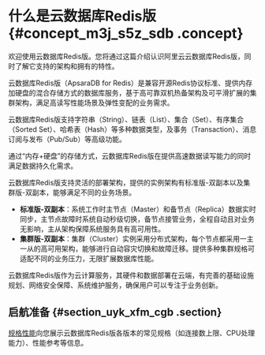# 什么是云数据库Redis版 {#concept_m3j_s5z_sdb .concept}

欢迎使用云数据库Redis版。您将通过这篇介绍认识阿里云云数据库Redis版，同时了解它支持的架构和拥有的特性。

云数据库Redis版（ApsaraDB for Redis）是兼容开源Redis协议标准、提供内存加硬盘的混合存储方式的数据库服务，基于高可靠双机热备架构及可平滑扩展的集群架构，满足高读写性能场景及弹性变配的业务需求。

云数据库Redis版支持字符串（String）、链表（List）、集合（Set）、有序集合（Sorted Set）、哈希表（Hash）等多种数据类型，及事务（Transaction）、消息订阅与发布（Pub/Sub）等高级功能。

通过“内存+硬盘”的存储方式，云数据库Redis版在提供高速数据读写能力的同时满足数据持久化需求。

云数据库Redis版支持灵活的部署架构，提供的实例架构有标准版-双副本以及集群版-双副本，能够满足不同的业务场景。

-   **标准版-双副本**：系统工作时主节点（Master）和备节点（Replica）数据实时同步，主节点故障时系统自动秒级切换，备节点接管业务，全程自动且对业务无影响，主从架构保障系统服务具有高可用性。
-   **集群版-双副本**：集群（Cluster）实例采用分布式架构，每个节点都采用一主一从的高可用架构，能够进行自动容灾切换和故障迁移。提供多种集群规格可适配不同的业务压力，无限扩展数据库性能。

云数据库Redis版作为云计算服务，其硬件和数据部署在云端，有完善的基础设施规划、网络安全保障、系统维护服务，确保用户可以专注于业务创新。

## 启航准备 {#section_uyk_xfm_cgb .section}

[规格性能](intl.zh-CN/产品简介/规格性能.md#)向您展示云数据库Redis版各版本的常见规格（如连接数上限、CPU处理能力）、性能参考等信息。

